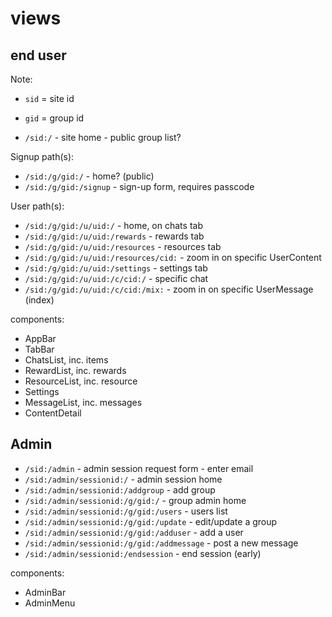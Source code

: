 # views

## end user

Note:
- `sid` = site id
- `gid` = group id

- `/sid:/` - site home - public group list?

Signup path(s):
- `/sid:/g/gid:/` - home? (public)
- `/sid:/g/gid:/signup` - sign-up form, requires passcode

User path(s):
- `/sid:/g/gid:/u/uid:/` - home, on chats tab
- `/sid:/g/gid:/u/uid:/rewards` - rewards tab
- `/sid:/g/gid:/u/uid:/resources` - resources tab
- `/sid:/g/gid:/u/uid:/resources/cid:` - zoom in on specific UserContent
- `/sid:/g/gid:/u/uid:/settings` - settings tab
- `/sid:/g/gid:/u/uid:/c/cid:/` - specific chat
- `/sid:/g/gid:/u/uid:/c/cid:/mix:` - zoom in on specific UserMessage (index)

components:
- AppBar
- TabBar
- ChatsList, inc. items
- RewardList, inc. rewards
- ResourceList, inc. resource
- Settings
- MessageList, inc. messages
- ContentDetail

## Admin

- `/sid:/admin` - admin session request form - enter email
- `/sid:/admin/sessionid:/` - admin session home
- `/sid:/admin/sessionid:/addgroup` - add group
- `/sid:/admin/sessionid:/g/gid:/` - group admin home
- `/sid:/admin/sessionid:/g/gid:/users` - users list
- `/sid:/admin/sessionid:/g/gid:/update` - edit/update a group
- `/sid:/admin/sessionid:/g/gid:/adduser` - add a user
- `/sid:/admin/sessionid:/g/gid:/addmessage` - post a new message
- `/sid:/admin/sessionid:/endsession` - end session (early)

components:
- AdminBar
- AdminMenu

